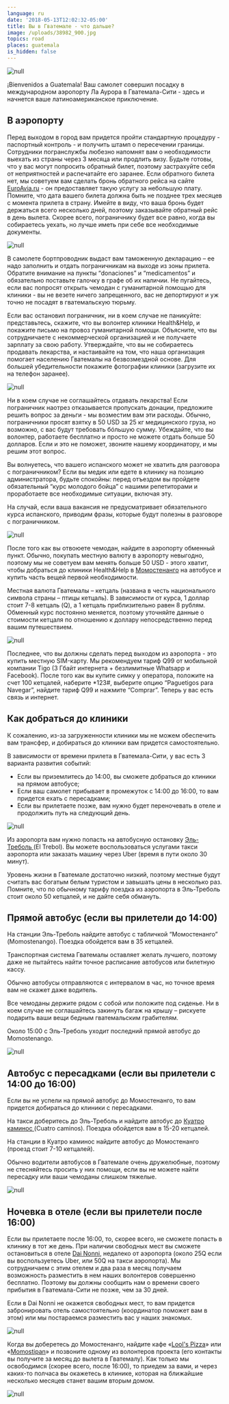 ```yaml
---
language: ru
date: '2018-05-13T12:02:32-05:00'
title: Вы в Гватемале - что дальше?
image: /uploads/38982_900.jpg
topics: road
places: guatemala
is_hidden: false
---
```

![null](/uploads/38982_900.jpg)

¡Bienvenidos a Guatemala! Ваш самолет совершил посадку в международном аэропорту Ла Аурора в Гватемала-Сити - здесь и начнется ваше латиноамериканское приключение.

## В аэропорту

Перед выходом в город вам придется пройти стандартную процедуру - паспортный контроль - и получить штамп о пересечении границы. Сотрудники погранслужбы любезно напомнят вам о необходимости выехать из страны через 3 месяца или продлить визу. Будьте готовы, что у вас могут попросить обратный билет, поэтому застрахуйте себя от неприятностей и распечатайте его заранее. Если обратного билета нет, мы советуем вам сделать бронь обратного рейса на сайте [EuroAvia.ru](https://www.euroavia.ru/) - он предоставляет такую услугу за небольшую плату. Помните, что дата вашего билета должна быть не позднее трех месяцев с момента прилета в страну. Имейте в виду, что ваша бронь будет держаться всего несколько дней, поэтому заказывайте обратный рейс в день вылета. Скорее всего, пограничнику будет все равно, когда вы собираетесь уехать, но лучше иметь при себе все необходимые документы.

![null](/uploads/airport-amsterdam-arrival-2069.jpg)

В самолете бортпроводник выдаст вам таможенную декларацию – ее надо заполнить и отдать пограничникам на выходе из зоны прилета. Обратите внимание на пункты “donaciones” и “medicamentos” и обязательно поставьте галочку в графе об их наличии. Не пугайтесь, если вас попросят открыть чемодан с гуманитарной помощью для клиники -  вы не везете ничего запрещенного, вас не депортируют и уж точно не посадят в гватемальскую тюрьму.

Если вас остановил пограничник, ни в коем случае не паникуйте: представьтесь, скажите, что вы волонтер клиники Health&Help, и покажите письмо на провоз гуманитарной помощи. Объясните, что вы сотрудничаете с некоммерческой организацией и не получаете зарплату за свою работу. Утверждайте, что вы не собираетесь продавать лекарства, и настаивайте на том, что наша организация помогает населению Гватемалы на безвозмездной основе. Для большей убедительности покажите фотографии клиники (загрузите их на телефон заранее).

![null](/uploads/0_e9653_f58b8c76_x5l.jpeg)

Ни в коем случае не соглашайтесь отдавать лекарства! Если пограничник наотрез отказывается пропускать донации, предложите решить вопрос за деньги - мы возместим вам эти расходы. Обычно, пограничники просят взятку в 50 USD за 25 кг медицинского груза, но возможно, с вас будут требовать бóльшую сумму. Убеждайте, что вы волонтер, работаете бесплатно и просто не можете отдать больше 50 долларов. Если и это не поможет, звоните нашему координатору, и мы решим этот вопрос.

Вы волнуетесь, что вашего испанского может не хватить для разговора с пограничником? Если вы медик или едете в клинику на позицию администратора, будьте спокойны: перед отъездом вы пройдете обязательный “курс молодого бойца” с нашими репетиторами и проработаете все необходимые ситуации, включая эту.

На случай, если ваша вакансия не предусматривает обязательного курса испанского, приводим фразы, которые будут полезны в разговоре с пограничником.

![null](/uploads/buenos-dias.png)

После того как вы отвоюете чемодан, найдите в аэропорту обменный пункт. Обычно, покупать местную валюту в аэропорту невыгодно, поэтому мы не советуем вам менять больше 50 USD - этого хватит, чтобы добраться до клиники Health&Help в [Момостенанго](https://www.google.com/maps/place/%D0%9C%D0%BE%D0%BC%D0%BE%D1%81%D1%82%D0%B5%D0%BD%D0%B0%D0%BD%D0%B3%D0%BE,+%D0%93%D0%B2%D0%B0%D1%82%D0%B5%D0%BC%D0%B0%D0%BB%D0%B0/@15.0429481,-91.4183951,15z/data=!3m1!4b1!4m5!3m4!1s0x858c1d9e09e95c03:0xf952bfc9ef212d4f!8m2!3d15.042612!4d-91.412068) на автобусе и купить часть вещей первой необходимости.

Местная валюта Гватемалы – кетцаль (названа в честь национального символа страны – птицы кетцаль).  В зависимости от курса, 1 доллар стоит 7-8 кетцаль (Q), а 1 кетцаль приблизительно равен 8 рублям. Обменный курс постоянно меняется, поэтому уточняйте данные о стоимости кетцаля по отношению к доллару непосредственно перед вашим путешествием.

![null](/uploads/кетцали.jpg)

Последнее, что вы должны сделать перед выходом из аэропорта - это купить местную SIM-карту. Мы рекомендуем тариф Q99 от мобильной компании Tigo (3 Гбайт интернета + безлимитные Whatsapp и Facebook). После того как вы купите симку у оператора, положите на счет 100 кетцалей, наберите *123#, выберите опцию “Paguetigos para Navegar”, найдите тариф Q99 и нажмите “Comprar”. Теперь у вас есть связь и интернет.

## Как добраться до клиники

К сожалению, из-за загруженности клиники мы не можем обеспечить вам трансфер, и добираться до клиники вам придется самостоятельно.

В зависимости от времени прилета в Гватемала-Сити, у вас есть 3 варианта развития событий:

* Если вы приземлитесь до 14:00, вы сможете добраться до клиники на прямом автобусе; 
* Если ваш самолет прибывает в промежуток с 14:00 до 16:00, то вам придется ехать с пересадками;
* Если вы прилетаете позже, вам нужно будет переночевать в отеле и продолжить путь на следующий день.

![null](/uploads/action-asphalt-auto-1210622.jpg)

Из аэропорта вам нужно попасть на  автобусную остановку  [Эль-Треболь ](https://www.google.com/maps/place/Estaci%C3%B3n+El+Trebol/@14.6129027,-90.5376459,17z/data=!3m1!4b1!4m5!3m4!1s0x8589a19d4940b33b:0x6ced6374a5950982!8m2!3d14.6129027!4d-90.5354572)(El Trebol). Вы можете воспользоваться услугами такси аэропорта или заказать машину через Uber (время в пути около 30 минут).

Уровень жизни в Гватемале достаточно низкий, поэтому местные будут считать вас богатым белым туристом и завышать цены в несколько раз. Помните, что по обычному тарифу поездка из аэропорта в Эль-Треболь стоит около 50 кетцалей, и не дайте себя обмануть.

## 

## Прямой автобус (если вы прилетели до 14:00)

На станции Эль-Треболь найдите автобус с табличкой  “Момостенанго” (Momostenango). Поездка обойдется вам в 35 кетцалей.

Транспортная система Гватемалы оставляет желать лучшего, поэтому даже не пытайтесь найти точное расписание автобусов или билетную кассу.

Обычно автобусы отправляются с интервалом в час, но точное время вам не скажет даже водитель. 

Все чемоданы держите рядом с собой или положите под сиденье. Ни в коем случае не соглашайтесь закинуть багаж на крышу – рискуете подарить ваши вещи бедным гватемальским грабителям.

Около 15:00 с Эль-Треболь уходит последний прямой автобус до Momostenango. 

![null](/uploads/_aws2158.jpg)

## Автобус с пересадками (если вы прилетели с 14:00 до 16:00)

Если вы не успели на прямой автобус до Момостенанго, то вам придется добираться до клиники с пересадками.

На такси доберитесь до Эль-Треболь и найдите автобус до [Куатро каминос ](https://www.google.com/maps/place/Cuatro+Caminos/@14.7626382,-90.6309704,17z/data=!3m1!4b1!4m5!3m4!1s0x858976701f52e893:0xc8591b68a84ae954!8m2!3d14.7626382!4d-90.6287817)(Cuatro caminos).  Поездка обойдется вам в 15-20 кетцалей.

На станции в Куатро каминос найдите автобус до Момостенанго (проезд стоит 7-10 кетцалей).

Обычно водители автобусов в Гватемале очень дружелюбные, поэтому не стесняйтесь просить у них помощи, если вы не можете найти пересадку или ваши чемоданы слишком тяжелые.

![null](/uploads/asphalt-automobile-bus-996954.jpg)

## Ночевка в отеле (если вы прилетели после 16:00)

Если вы прилетаете после 16:00, то, скорее всего, не сможете попасть в клинику в тот же день. При наличии свободных мест вы сможете остановиться в отеле [Dai Nonni](https://www.dainonnihotel.com/), недалеко от аэропорта (около 25Q если вы воспользуетесь Uber, или 50Q на такси аэропорта). Мы сотрудничаем с этим отелем и два раза в месяц получаем возможность разместить в нем наших волонтеров совершенно бесплатно. Поэтому вы должны сообщить нам о времени своего прибытия в Гватемала-Сити не позже, чем за 30 дней.

Если в Dai Nonni не окажется свободных мест, то вам придется забронировать отель самостоятельно (координатор поможет вам в этом) или мы постараемся разместить вас у наших знакомых.

![null](/uploads/dai-nonni.jpg)

Когда вы доберетесь до Момостенанго, найдите кафе «[Lool's Pizza](https://www.google.com/maps/place/Lool's+Pizza/@15.0437081,-91.4093211,17z/data=!3m1!4b1!4m5!3m4!1s0x858c1d9db364ec2b:0xaaf775e1b37e0768!8m2!3d15.0437081!4d-91.4071324)» или «[Momostipan](https://www.google.com/maps/place/Momostipan+Cafe/@15.0437971,-91.4084471,17z/data=!4m12!1m6!3m5!1s0x858c1d9dbebd629d:0xeb5b5d56a1f65405!2sMomostipan+Cafe!8m2!3d15.0437971!4d-91.4062584!3m4!1s0x858c1d9dbebd629d:0xeb5b5d56a1f65405!8m2!3d15.0437971!4d-91.4062584)» и позвоните одному из волонтеров проекта (его контакты вы получите за месяц до вылета в Гватемалу). Как только мы освободимся (скорее всего, после 16:00), то приедем за вами, и через каких-то полчаса вы окажетесь в клинике, которая на ближайшие несколько месяцев станет вашим вторым домом.

![null](/uploads/001.jpg)
